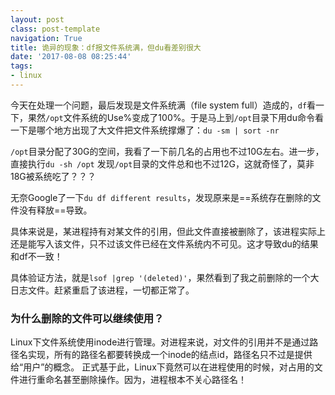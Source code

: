 ```yaml
---
layout: postclass: post-templatenavigation: True
title: 诡异的现象：df报文件系统满，但du看差别很大
date: '2017-08-08 08:25:44'
tags:
- linux
---
```


今天在处理一个问题，最后发现是文件系统满（file system full）造成的，`df`看一下，果然`/opt`文件系统的Use%变成了100%。于是马上到`/opt`目录下用du命令看一下是哪个地方出现了大文件把文件系统撑爆了：`du -sm | sort -nr`

`/opt`目录分配了30G的空间，我看了一下前几名的占用也不过10G左右。进一步，直接执行`du -sh /opt` 发现`/opt`目录的文件总和也不过12G，这就奇怪了，莫非18G被系统吃了？？？

无奈Google了一下`du df different results`，发现原来是==系统存在删除的文件没有释放==导致。

具体来说是，某进程持有对某文件的引用，但此文件直接被删除了，该进程实际上还是能写入该文件，只不过该文件已经在文件系统内不可见。这才导致du的结果和df不一致！

具体验证方法，就是`lsof |grep '(deleted)'`，果然看到了我之前删除的一个大日志文件。赶紧重启了该进程，一切都正常了。

### 为什么删除的文件可以继续使用？
Linux下文件系统使用inode进行管理。对进程来说，对文件的引用并不是通过路径名实现，所有的路径名都要转换成一个inode的结点id，路径名只不过是提供给“用户”的概念。
正式基于此，Linux下竟然可以在进程使用的时候，对占用的文件进行重命名甚至删除操作。因为，进程根本不关心路径名！
